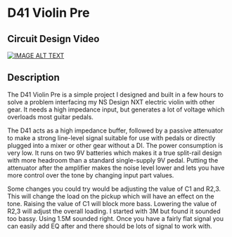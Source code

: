 # D41 Violin Pre

## Circuit Design Video
[![IMAGE ALT TEXT](http://img.youtube.com/vi/g0rNiV_gOls/0.jpg)](http://www.youtube.com/watch?v=g0rNiV_gOls "Simple Violin Preamp")

## Description

The D41 Violin Pre is a simple project I designed and built in a few hours to solve a problem interfacing my NS Design NXT electric violin with other gear. It needs a high impedance input, but generates a lot of voltage which overloads most guitar pedals.

The D41 acts as a high impedance buffer, followed by a passive attenuator to make a strong line-level signal suitable for use with pedals or directly plugged into a mixer or other gear without a DI. The power consumption is very low. It runs on two 9V batteries which makes it a true split-rail design with more headroom than a standard single-supply 9V pedal. Putting the attenuator after the amplifier makes the noise level lower and lets you have more control over the tone by changing input part values.

Some changes you could try would be adjusting the value of C1 and R2,3. This will change the load on the pickup which will have an effect on the tone. Raising the value of C1 will block more bass. Lowering the value of R2,3 will adjust the overall loading. I started with 3M but found it sounded too bassy. Using 1.5M sounded right. Once you have a fairly flat signal you can easily add EQ after and there should be lots of signal to work with.
